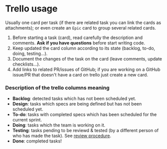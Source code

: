 # Trello usage

Usually one card per task (if there are related task you can link the cards as attachments); or even create an `Epic` card to group several related cards.

1. Before starting a task (card), read carefully the description and comments. **Ask if you have questions** before start writing code.
2. Keep updated the card column according to its state (backlog, to-do, doing, testing...).
3. Document the changes of the task on the card (leave comments, update checklists...).
4. Add links to related PR/issues of GitHub; if you are working on a GitHub issue/PR that doesn't have a card on trello just create a new card.

### Description of the trello columns meaning
- **Backlog**: detected tasks which has not been scheduled yet.
- **Design**: tasks which specs are being defined but has not been scheduled yet.
- **To-do**: tasks with completed specs which has been scheduled for the current sprint.
- **Doing**: tasks which the team is working on it.
- **Testing**: tasks pending to be reviewd & tested (by a different person of who has made the task). See [review procedure](github-usage.md#pull-requests-review).
- **Done**: completed tasks!
